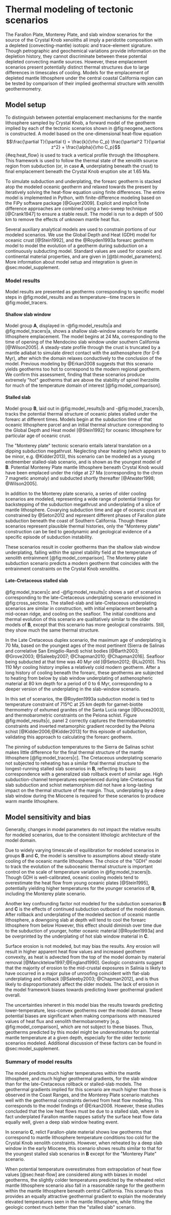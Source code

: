 # Thermal modeling of tectonic scenarios

The Farallon Plate, Monterey Plate, and slab window scenarios for the
source of the Crystal Knob xenoliths all imply a peridotite composition
with a depleted (convecting-mantle) isotopic and trace-element
signature.  Though petrographic and geochemical variations provide
information on the depletion history, they cannot discriminate between
these potential depleted convecting mantle sources. However, these
emplacement scenarios present potentially distinct thermal structures
due to large differences in timescales of cooling.
Models for the
emplacement of depleted mantle lithosphere under the central coastal
California region can be tested by comparison of their implied
geothermal structure with xenolith geothermometry.

<!--[[reconstruction]]-->

<!--[[model_parameters]]-->

## Model setup

To distinguish between potential emplacement mechanisms for the mantle
lithosphere sampled by Crystal Knob, a forward model of the geotherm
implied by each of the tectonic scenarios shown in @fig:neogene_sections
is constructed.  A model based on the one-dimensional heat-flow equation
$$\frac{\partial T}{\partial t} = \frac{k}{\rho C_p} \frac{\partial^2
T}{\partial z^2} + \frac{\alpha}{\rho C_p}$$ {#eq:heat_flow} is used to
track a vertical profile through the lithosphere. This framework is used
to follow the thermal state of the xenolith source region from
subduction (or, in case **A**, underplating beneath the crust) to final
emplacement beneath the Crystal Knob eruption site at 1.65 Ma.

To simulate subduction and underplating, the forearc geotherm is stacked
atop the modeled oceanic geotherm and relaxed towards the present by
iteratively solving the heat-flow equation using finite differences. The
entire model is implemented in Python, with finite-difference modeling
based on the FiPy software package [@Guyer2009]. Explicit and implicit
finite difference approaches are combined using a two-sweep technique
[@Crank1947] to ensure a stable result.  The model is run to a depth of
500 km to remove the effects of unknown mantle heat flux.

Several auxiliary analytical models are used to constrain portions of
our modeled scenarios.  We use the Global Depth and Heat (GDH) model for
oceanic crust [@Stein1992], and the @Royden1993a forearc geotherm model
to model the evolution of a geotherm during subduction on a continuously
subducting model.  Standard values are used for oceanic and continental
material properties, and are given in [@tbl:model_parameters]. More
information about model setup and integration is given in @sec:model_supplement.

<!--[[model_tracers]]-->

<!--[[cross_sections]]-->

<!--[[neogene_sections]]-->

<!--[[model_results]]-->

### Model results

Model results are presented as geotherms corresponding to specific model
steps in @fig:model_results and as temperature--time tracers in
@fig:model_tracers.

#### Shallow slab window

Model group **A**, displayed in -@fig:model_results|a 
and @fig:model_tracers|a, shows a shallow slab-window
scenario for mantle lithosphere emplacement.
The model begins at 24 Ma, corresponding to the time of
opening of the Mendocino slab window under southern California
[@Wilson2005]. A steady-state profile through the crust is truncated
by a mantle adiabat to simulate direct contact with the asthenosphere
(for 0-6 Myr), after
which the domain relaxes conductively to the conclusion of the model.
Previous
modeling by @Erkan2008 suggests that this scenario yields geotherms too hot to
correspond to the modern regional geotherm.
We confirm this assessment, finding that these scenarios produce extremely
"hot" geotherms that are above the stability of spinel lherzolite for
much of the temperature domain of interest [@fig:model_comparison].

#### Stalled slab

Model group **B**, laid out in
@fig:model_results|b and -@fig:model_tracers|b,
tracks the potential thermal structure of oceanic
plates stalled under the forearc at different times. Models begin at the
subduction time of that oceanic lithosphere parcel and an initial
thermal structure corresponding to the Global Depth and Heat model
[@Stein1992] for oceanic lithosphere for particular age of oceanic
crust.

The "Monterey plate" tectonic scenario
entails lateral translation on a dipping subduction megathrust.
Neglecting shear heating (which appears to be minor, e.g.  @Kidder2013),
this scenario can be modeled as a young
endmember stalled-slab scenario, and is shown as the youngest model of
**B**. Potential Monterey
Plate mantle lithosphere beneath Crystal Knob would have been emplaced
under the ridge at 27 Ma (corresponding to the chron 7 magnetic anomaly)
and subducted shortly thereafter [@Atwater1998; @Wilson2005].

In addition to the Monterey plate scenario, a series of older cooling
scenarios are modeled, representing a wide range of potential timings
for backstepping of the subduction megathrust and underplating of a
slice of mantle lithosphere.
Covarying subduction time and age of oceanic crust are
constrained by @Seton2012 and represent
different phases of Farallon plate subduction beneath the coast of
Southern California.
Though these scenarios represent plausible thermal
histories, only the "Monterey plate" construction can be tied to
geodynamic and geological evidence of a specific episode of subduction instability.

These scenarios result in cooler geotherms than the shallow slab window
underplating, falling within the spinel stability field at the
temperature of xenolith entrainment [@fig:model_comparison]. The Monterey plate subduction
scenario predicts a modern geotherm that coincides with the entrainment
constraints on the Crystal Knob xenoliths.

#### Late-Cretaceous stalled slab

@fig:model_tracers|c and -@fig:model_results|c shows a set of scenarios
corresponding to the late-Cretaceous underplating scenario envisioned in
@fig:cross_sections. The stalled-slab and late-Cretaceous underplating
scenarios are similar in construction, with initial emplacement beneath
a mid-ocean ridge, and cooling on the seafloor.  The initial conditions
and thermal evolution of this scenario are qualitatively similar to the
older models of **B**, except that this scenario has more geological
constraints. Still, they show much the same thermal structure.

In the Late Cretaceous duplex scenario, the maximum age of
underplating is 70 Ma, based on the youngest ages of the most pertinent
(Sierra de Salinas and correlative San Emigdio-Rand) schist bodies
[@Barth2003; @Grove2003; @Saleeby2007; @Chapman2010; @Chapman2016].
Seafloor being subducted at that time was 40 Myr old [@Seton2012; @Liu2010].
This 110 Myr cooling history implies a relatively cold modern
geotherm.
After a long history of cooling beneath the forearc, these geotherms
are subjected to
heating from below by slab window underplating of asthenospheric
material at 80 km depth for a period of 0 to 6 Myr, corresponding to a
deeper version of the underplating in the slab-window scenario.

In this set of scenarios, the @Royden1993a
subduction model is tied to temperature constraint of 715ºC at 25 km
depth for garnet-biotite thermometry of exhumed granites of the Santa
Lucia range [@Ducea2003], and thermobarometric constraints on the Pelona
schist. Figure @fig:model_results|c, panel 2 correctly captures the
thermobarometric constraints and inverted metamorphic gradient recorded
by the Pelona schist [@Kidder2006;@Kidder2013] for this episode of
subduction, validating this approach to calculating the forearc
geotherm.

The pinning of subduction temperatures to the Sierra de Salinas
schist makes little difference for the final thermal structure of the
mantle lithosphere [@fig:model_tracers|c].
The Cretaceous underplating scenario not subjected to reheating has a
similar final thermal structure to
the longest-running stalled slab scenarios in **B**, reflecting its basic
correspondence with a generalized slab rollback event of similar age.
High subduction-channel temperatures experienced during
late-Cretaceous flat slab subduction and schist metamorphism did not
have a long-lasting impact on the thermal structure of the margin.
Thus, underplating by a deep slab window during the Miocene is required
for these scenarios to produce warm mantle lithosphere.

## Model sensitivity and bias

Generally, changes in model parameters do not impact the relative
results for modeled scenarios, due to the consistent lithologic
architecture of the model domain.

Due to widely varying timescale of equilibration for modeled scenarios
in groups **B** and **C**, the model is sensitive to assumptions
about steady-state cooling of the oceanic mantle lithosphere.
The choice of the "GDH" model to track the evolution of
the suboceanic thermal structure is important control on the scale of
temperature variation in @fig:model_tracers|b.
Though GDH is well-calibrated, oceanic cooling models tend to overestimate the heat flow from
young oceanic plates [@Stein1995], potentially yielding higher temperatures
for the younger scenarios of **B**, including
the Monterey plate scenario.

Another key confounding factor not modeled for the subduction scenarios **B** and
**C** is the effects of continued subduction outboard of the model
domain. After rollback and underplating of the modeled section of
oceanic mantle lithosphere, a downgoing slab at depth will tend to cool
the forearc lithosphere from below However, this effect should
diminish over time due to the subduction of younger, hotter oceanic
material [@Royden1993a] and be overprinted by the underplating of hot
slab window material in **C**.

Surface erosion is not modeled, but may bias the results. Any erosion will
result in higher apparent heat flow values and increased geotherm
convexity, as heat is advected from the
top of the model domain by material removal [@Mancktelow1997;@England1990].
Geologic constraints suggest that
the majority of erosion to the mid-crustal exposures in Salinia
is likely to have occurred in a major pulse of
unroofing coincident with flat-slab underplating and rollback
[@Saleeby2003; @Chapman2012], and is thus likely to disproportionately
affect the older models. The lack of erosion in the model framework
biases towards predicting lower geothermal gradient overall.

The uncertainties inherent in this model bias the results
towards predicting lower-temperature,
less-convex geotherms over the model domain.
These potential biases are significant when
making comparisons with measured values of
heat flux and xenolith thermobarometry [e.g. @fig:model_comparison], which are not subject to these
biases. Thus, geotherms predicted by this model might be underestimates
for potential mantle temperature at a given depth, especially for the
older tectonic scenarios modeled.
Additional discussion of these factors can be found in
@sec:model_supplement.

### Summary of model results

The model predicts much higher temperatures within the mantle
lithosphere, and much higher geothermal gradients, for the slab window
than for the late-Cretaceous rollback or stalled-slab models. The geothermal
gradients implied for this scenario are much higher than those is
observed in the Coast Ranges, and the Monterey Plate scenario matches
well with the geothermal
constraints derived from heat flow modeling.
This corresponds to the model findings of
@Erkan2008. However, these studies concluded that the low heat flows
must be due to a stalled slab, where in fact underplated Farallon mantle
nappes satisfy the surface heat flow data equally well, given a deep
slab window heating event.

In scenario **C**, relict Farallon-plate material shows low geotherms that
correspond to mantle lithosphere temperature conditions too cold for the
Crystal Knob xenolith constraints. However, when reheated by a
deep slab window in the early Miocene, this scenario
shows results similar to that for
the youngest stalled slab scenarios in **B** except for the "Monterey Plate"
scenario.

When potential
temperature overestimates from extrapolation of heat flow values
[@sec:heat-flow] are considered along with biases in model geotherms,
the slightly colder temperatures predicted by the reheated relict mantle
lithosphere scenario also fall in a reasonable range for the geotherm within
the mantle lithosphere beneath central California. This scenario thus
provides an equally attractive geothermal gradient to explain the
moderately elevated temperatures seen in the mantle lithosphere,
while fitting the geologic context much better than the
"stalled slab" scenario.

